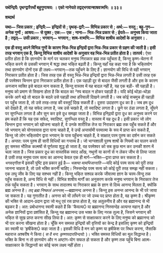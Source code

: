 **यथेन्द्रियै: पृथग्द्वारैरर्थो बहुगुणाश्रय: ।** **एको नानेयते तद्वद्भगवान्शाषवत्र्मभि: ॥ ३३॥** 

**शब्दार्थ** 

**यथा—** **जिस प्रकार** **; इन्द्रियै:—** **इन्द्रियों से** **; पृथक्-द्वारै:—** **विभिन्न प्रकार से** **; अर्थ:—** **वस्तु** **; बहु-गुण—** **अनेक गुणों** **;** **आश्रय:—** **से युक्त** **; एक:—** **एक** **; नाना—** **भिन्न-भिन्न प्रकार से** **; ईयते—** **अनुभव किया जाता है** **; तद्वत्—** **उसी प्रकार** **;** **भगवान्—** **भगवान्** **; शाष-वत्र्मभि:—** **विभिन्न शाषीय आदेशों के अनुसार।** **.** 

**एक ही वस्तु अपने विभिन्न गुणों के कारण भिन्न-भिन्न इन्द्रियों द्वारा भिन्न-भिन्न** **प्रकार से ग्रहण की जाती है। इसी तरह भगवान् एक है, किन्तु विभिन्न शाषीय आदेशों** **के अनुसार वह भिन्न-भिन्न प्रतीत होता है।** **तात्पर्य :** ऐसा प्रतीत होता है कि ज्ञानयोग के मार्ग पर चलकर मनुष्य निराकार ब्रह्म तक पहुँचता है, किन्तु कृष्ण-चेतना में भकि्त करने से उसकी भगवान् में श्रद्धा तथा भकि्त बढ़ती है। किन्तु यहाँ यह कहा गया है कि भकि्तयोग तथा ज्ञानयोग दोनों एक ही लक्ष्य—भगवान्—तक पहुँचने के लिए हैं। ज्ञानयोग की विधि से वही भगवान् निराकार प्रतीत होता है। जिस तरह एक ही वस्तु भिन्न-भिन्न इन्द्रियों द्वारा भिन्न-भिन्न लगती है उसी तरह एक ही परमेश्वर चिन्तन द्वारा निराकार प्रतीत होता है। एक पहाड़ी दूर से बादल जैसी लगती है और इस के कारण अनजान व्यक्ति इसे बादल मान सकता है, किन्तु वास्तव में यह बादल नहीं है, यह एक बड़ी- सी पहाड़ी है। मनुष्य को प्रमाण से सिखना होता है कि बादल का ²श्य बादल न होकर पहाड़ी है। यदि कोई थोड़ा-थोड़ा करके आगे बढ़े तो बादल के बदले उसे पहाड़ी तथा हरियाली दिखने लगती है। जब कोई सचमुच ही पहाड़ी पर पहुँच जाता है, तो उसे तरह-तरह की वस्तुएँ दिख सकती हैं। दूसरा उदाहरण दूध का है। जब हम दूध को देखते हैं, तो यह सफेद लगता है, जब उसे चखते हैं, तो स्वादिष्ट लगता है। छूने पर ठंडा लगता है, सूँघने पर सुगन्धित लगता है और सुन कर इसे दूध समझा जाता है। विभिन्न इनि्द्रयों द्वारा दूध का अनुभव करने पर हम कहते हैं कि यह एक सफेद, स्वादिष्ट, सुगन्धित वस्तु है। वास्तव में यह दूध है। इसी प्रकार जो लोग चिन्तन द्वारा भगवान् को खोजना चाहते हैं, वे उनके शारीरिक तेज या निराकार ब्रह्म तक पहुँच सकते हैं और जो भगवान् को योगावयास द्वारा पाना चाहते हैं, वे उन्हें अन्तर्यामी परमात्मा के रूप में प्राप्त कर सकते हैं, किन्तु जो लोग भकि्तयोग द्वारा भगवान् के पास पहुँचना चाहते हैं, वे साक्षात् परम पुरुष का दर्शन कर सकते हैं। अन्तत: परम पुरुष ही सारी विधियों का गन्तव्य है। जो भाग्यशाली पुरुष शाषों के नियमों का पालन करते हुए समस्त भौतिक कल्मषों से पूर्णतया शुद्ध हो जाता है, वह परमेश्वर को सब कुछ मान कर उनकी शरण में चला जाता है। जिस प्रकार दूध का वास्तविक स्वाद आँख, नथुनों या कानों से न लेकर जीभ से लिया जाता है उसी तरह मनुष्य परम सत्य का आनन्द केवल एक ही मार्ग—भक्ति—द्वारा प्राप्त कर सकता है। *भगवद्गीता* में इसकी पुष्टि इस प्रकार हुई है— *भक्त्या मामभिजानाति* —यदि कोई परम सत्य को पूरी तरह जानना चाहता है, तो उसे भक्ति करनी चाहिए। निस्सन्देह परम सत्य को कोई पूरी तरह समझ नहीं सकता। एक लघु जीव के लिए यह सश्भव नहीं है। किन्तु भकि्त सश्पन्न करके जीवात्मा ज्ञान के चरम-विन्दु तक पहुँच सकता है, अन्य विधि से नहीं। विभिन्न शाषीय मार्गों का अनुसरण करके मनुष्य भगवान् के निराकार तेज तक पहुँच सकता है। भगवान् के साथ तादात्श्य या निराकार ब्रह्म के ज्ञान से दिव्य आनन्द मिलता है, क्योंकि ब्रह्म अनन्त है। *तद् ब्रह्म निष्कलं अनन्तम्* —ब्रह्मानन्द अनन्त है। किन्तु इस अनन्त आनन्द के भी परे जाया जा सकता है। यह गुणातीत है। अनन्त को भी लाँघने पर जो उच्च पद प्राप्त होता है, वह कृष्ण है। श्रीकृष्ण की भक्ति से आदान-प्रदान द्वारा जो मधु एवं रस प्राप्त होता है, वह अतुलनीय है और वह ब्रह्मानन्द से भी बढ़कर है। अत: प्रबोधानन्द स्वामी कहते हैं कि 'कैवल्यÓ या ब्रह्मानन्द निस्सन्देह अत्यन्त महान् है और अनेक ज्ञानियों द्वारा प्रशंसित है, किन्तु यह ब्रह्मानन्द उस भक्त के लिए नरक तुल्य है, जिसने भगवान् की भकि्त से सुख प्राप्त करना सीख लिया है। अत: कृष्ण से साक्षात्कार करने के लिए मनुष्य को ब्रह्मानन्द को भी पार करना सीखना होता है। चूँकि मन समस्त इन्द्रियों की वृत्तियों का केन्द्र है इसलिए कृष्ण को इन्द्रियों का स्वामी या 'हृषीकेशÓ कहा जाता है। इसकी विधि है मन को कृष्ण या हृषीकेश पर स्थिर करना, जैसाकि महाराज अश्बरीष ने किया ( *स वै मन: कृष्णपदारविन्दयो:* )। भक्ति समस्त विधियों का मूल सिद्धान्त है। भक्ति के बिना न तो ज्ञानयोग और न अष्टांग-योग सफल हो सकता है और कृष्ण तक पहुँचे बिना आत्म-साक्षात्कार के सिद्धान्तों का कोई चरम लक्ष्य नहीं होता।  